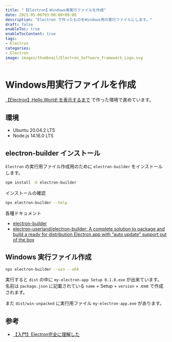 ```yaml
---
title: "【Electron】Windows用実行ファイルを作成"
date: 2021-05-06T03:00:00+09:00
description: "Electron で作ったものをWindows用の実行ファイルにします。"
draft: false
enableToc: true
enableTocContent: true
tags: 
- Electron
categories: 
- Electron 
image: images/thumbnail/Electron_Software_Framework_Logo.svg
---
```


# Windows用実行ファイルを作成
<a href="/blog/2021-05-04-electron-hello-world" target="_blank">【Electron】Hello,World! を表示するまで</a> で作った環境で進めています。

## 環境
* Ubuntu 20.04.2 LTS
* Node.js 14.16.0 LTS

## electron-builder インストール
`Electron` の実行用ファイル作成用のために `electron-builder` をインストールします。

``` bash
npm install -D electron-builder
```

インストールの確認
``` bash
npx electron-builder --help
```

各種ドキュメント
* <a href="https://www.electron.build/" target="_blank">electron-builder</a>
* <a href="https://github.com/electron-userland/electron-builder" target="_blank">electron-userland/electron-builder: A complete solution to package and build a ready for distribution Electron app with “auto update” support out of the box</a>

## Windows 実行ファイル作成
``` bash
npx electron-builder --win --x64
```

実行すると `dist` の中に `my-electron-app Setup 0.1.0.exe` が出来ています。
名前は `package.json` に記載されている `name` + Setup + `version` + .exe で作成されます。

また `dist/win-unpacked` に実行用ファイル `my-electron-app.exe` があります。

## 参考
* <a href="https://zenn.dev/unsoluble_sugar/articles/c5b5faefddd35c1be8a3" target="_blank">【入門】Electron完全に理解した</a>
